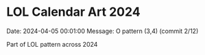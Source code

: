 # LOL Calendar Art 2024

Date: 2024-04-05 00:01:00
Message: O pattern (3,4) (commit 2/12)

Part of LOL pattern across 2024
